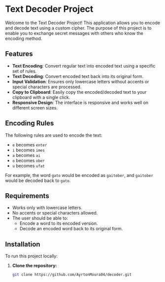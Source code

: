 # Text Decoder Project

Welcome to the Text Decoder Project! This application allows you to encode and decode text using a custom cipher. The purpose of this project is to enable you to exchange secret messages with others who know the encoding method.

## Features

- **Text Encoding**: Convert regular text into encoded text using a specific set of rules.
- **Text Decoding**: Convert encoded text back into its original form.
- **Input Validation**: Ensures only lowercase letters without accents or special characters are processed.
- **Copy to Clipboard**: Easily copy the encoded/decoded text to your clipboard with a single click.
- **Responsive Design**: The interface is responsive and works well on different screen sizes.

## Encoding Rules

The following rules are used to encode the text:

- `e` becomes `enter`
- `i` becomes `imes`
- `a` becomes `ai`
- `o` becomes `ober`
- `u` becomes `ufat`

For example, the word `gato` would be encoded as `gaitober`, and `gaitober` would be decoded back to `gato`.

## Requirements

- Works only with lowercase letters.
- No accents or special characters allowed.
- The user should be able to:
  - Encode a word to its encoded version.
  - Decode an encoded word back to its original form.

## Installation

To run this project locally:

1. **Clone the repository:**

   ```bash
   git clone https://github.com/AyrtonMoura04/decoder.git

